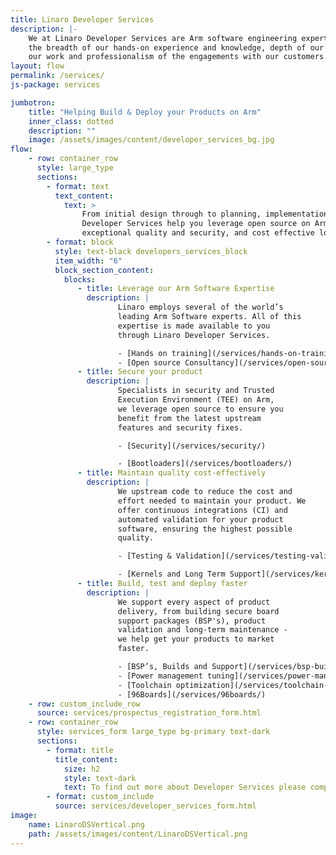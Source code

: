 ```yaml
---
title: Linaro Developer Services
description: |-
    We at Linaro Developer Services are Arm software engineering experts. We pride ourselves on
    the breadth of our hands-on experience and knowledge, depth of our capabilities, quality of
    our work and professionalism of the engagements with our customers.
layout: flow
permalink: /services/
js-package: services

jumbotron:
    title: "Helping Build & Deploy your Products on Arm"
    inner_class: dotted
    description: ""
    image: /assets/images/content/developer_services_bg.jpg
flow:
    - row: container_row
      style: large_type
      sections:
        - format: text
          text_content:
            text: >
                From initial design through to planning, implementation, support and training, Linaro
                Developer Services help you leverage open source on Arm to ensure fast time to market,
                exceptional quality and security, and cost effective long term maintenance.
        - format: block
          style: text-black developers_services_block
          item_width: "6"
          block_section_content:
            blocks:
               - title: Leverage our Arm Software Expertise
                 description: |
                        Linaro employs several of the world’s
                        leading Arm Software experts. All of this
                        expertise is made available to you
                        through Linaro Developer Services.

                        - [Hands on training](/services/hands-on-training/)
                        - [Open source Consultancy](/services/open-source-consultancy/)
               - title: Secure your product
                 description: |
                        Specialists in security and Trusted
                        Execution Environment (TEE) on Arm,
                        we leverage open source to ensure you
                        benefit from the latest upstream
                        features and security fixes.

                        - [Security](/services/security/)

                        - [Bootloaders](/services/bootloaders/)
               - title: Maintain quality cost-effectively
                 description: |
                        We upstream code to reduce the cost and
                        effort needed to maintain your product. We
                        offer continuous integrations (CI) and
                        automated validation for your product
                        software, ensuring the highest possible
                        quality.

                        - [Testing & Validation](/services/testing-validation-services/)

                        - [Kernels and Long Term Support](/services/kernel-lts/)
               - title: Build, test and deploy faster
                 description: |
                        We support every aspect of product
                        delivery, from building secure board
                        support packages (BSP's), product
                        validation and long-term maintenance -
                        we help get your products to market
                        faster.

                        - [BSP’s, Builds and Support](/services/bsp-builds-support/)
                        - [Power management tuning](/services/power-management/)
                        - [Toolchain optimization](/services/toolchain-optimization-services/)
                        - [96Boards](/services/96boards/)
    - row: custom_include_row
      source: services/prospectus_registration_form.html
    - row: container_row
      style: services_form large_type bg-primary text-dark
      sections:
        - format: title
          title_content:
            size: h2
            style: text-dark
            text: To find out more about Developer Services please complete this form
        - format: custom_include
          source: services/developer_services_form.html
image:
    name: LinaroDSVertical.png
    path: /assets/images/content/LinaroDSVertical.png
---
```

